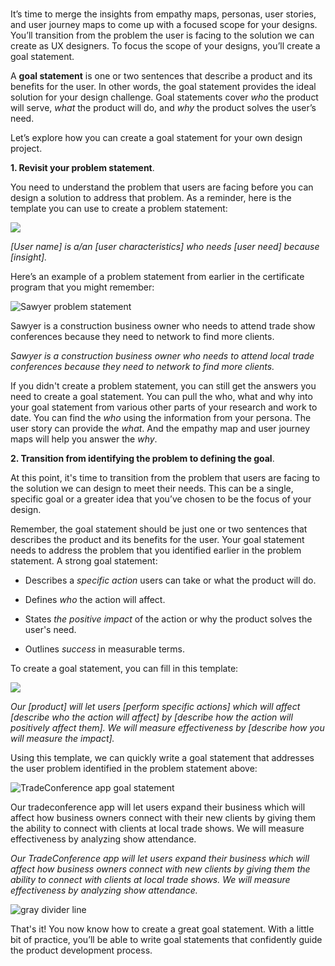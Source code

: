 
# 

It’s time to merge the insights from empathy maps, personas, user stories, and user journey maps to come up with a focused scope for your designs. You’ll transition from the problem the user is facing to the solution we can create as UX designers. To focus the scope of your designs, you’ll create a goal statement. 

A **goal statement** is one or two sentences that describe a product and its benefits for the user. In other words, the goal statement provides the ideal solution for your design challenge. Goal statements cover _who_ the product will serve, _what_ the product will do, and _why_ the product solves the user’s need. 

Let’s explore how you can create a goal statement for your own design project.

**1. Revisit your problem statement**. 

You need to understand the problem that users are facing before you can design a solution to address that problem. As a reminder, here is the template you can use to create a problem statement: 

![](https://d3c33hcgiwev3.cloudfront.net/imageAssetProxy.v1/0TftDc7USeu37Q3O1Onr5w_d34f464621d243dab9427024b95921f1_Statement-Templates.png?expiry=1744329600000&hmac=HxqJpMoLMo7RF_UAa5JySOEQzXy-oO2JVNyEjUV9vk8)

_[User name] is a/an [user characteristics] who needs [user need] because [insight]._

Here’s an example of a problem statement from earlier in the certificate program that you might remember:

![Sawyer problem statement](https://d3c33hcgiwev3.cloudfront.net/imageAssetProxy.v1/pDSjNpJRSNi0ozaSUVjY5g_76c66576557146099f66febfdbd43fc9_Screenshot-2021-03-04-at-9.11.53-AM.png?expiry=1744329600000&hmac=kv3cLnWTt94TgGl9LJnJRa8FCgFG9u_4iE7TTnjsYSM)

Sawyer is a construction business owner who needs to attend trade show conferences because they need to network to find more clients.

_Sawyer is a construction business owner who needs to attend local trade conferences because they need to network to find more clients._ 

If you didn't create a problem statement, you can still get the answers you need to create a goal statement. You can pull the who, what and why into your goal statement from various other parts of your research and work to date. You can find the _who_ using the information from your persona. The user story can provide the _what_. And the empathy map and user journey maps will help you answer the _why_.

**2. Transition from identifying the problem to defining the goal**. 

At this point, it's time to transition from the problem that users are facing to the solution we can design to meet their needs. This can be a single, specific goal or a greater idea that you’ve chosen to be the focus of your design. 

Remember, the goal statement should be just one or two sentences that describes the product and its benefits for the user. Your goal statement needs to address the problem that you identified earlier in the problem statement. A strong goal statement:

- Describes a _specific action_ users can take or what the product will do.
    
- Defines _who_ the action will affect.
    
- States _the positive impact_ of the action or why the product solves the user's need.
    
- Outlines _success_ in measurable terms.
    

To create a goal statement, you can fill in this template:

![](https://d3c33hcgiwev3.cloudfront.net/imageAssetProxy.v1/jbJgJeuvSEOyYCXrr-hDRg_9e1c0876b9ef43e38fd0eed89ad612f1_Statement-Templates-1-.png?expiry=1744329600000&hmac=Njhi9I5r9WWUmw68mUl4vHCTlqg6cvdsjaZLyPhvAbE)

_Our [product] will let users [perform specific actions] which will affect [describe who the action will affect] by [describe how the action will positively affect them]. We will measure effectiveness by [describe how you will measure the impact]._

Using this template, we can quickly write a goal statement that addresses the user problem identified in the problem statement above:

![TradeConference app goal statement](https://d3c33hcgiwev3.cloudfront.net/imageAssetProxy.v1/MS2smB3lQF6trJgd5eBefQ_7953dc3dbc4c46268bdbc60fa6b28139_Screenshot-2021-03-04-at-10.18.12-AM.png?expiry=1744329600000&hmac=f1VytOM2AvrmGLgAsK5j8lSTLVucqY4fEN3J-AwEZXk)

Our tradeconference app will let users expand their business which will affect how business owners connect with their new clients by giving them the ability to connect with clients at local trade shows. We will measure effectiveness by analyzing show attendance.

_Our TradeConference app will let users expand their business which will affect how business owners connect with new clients by giving them the ability to connect with clients at local trade shows. We will measure effectiveness by analyzing show attendance._

![gray divider line](https://d3c33hcgiwev3.cloudfront.net/imageAssetProxy.v1/u3IijVhmSIuyIo1YZriLVA_2727f3042c024bf09950fc1999ddb592_bdci8j3gQ9SXIvI94IPU_Q_8a5334a5e78149ff9f1936a9fad5bc72_graphic-line-right.png?expiry=1744329600000&hmac=FiLr4eNLVFazmF5EVntAEESJlMy9cM8rjY6bxaucjUo)

That's it! You now know how to create a great goal statement. With a little bit of practice, you’ll be able to write goal statements that confidently guide the product development process.